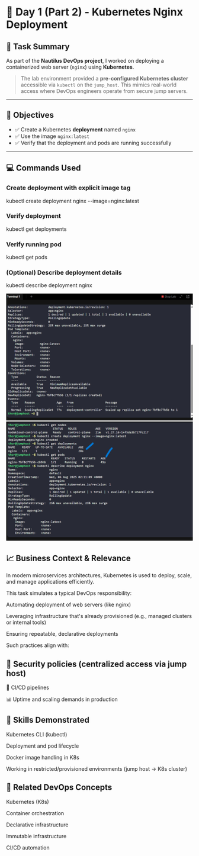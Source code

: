 # 🚀 Day 1 (Part 2) - Kubernetes Nginx Deployment

## 📘 Task Summary

As part of the **Nautilus DevOps project**, I worked on deploying a containerized web server (`nginx`) using **Kubernetes**.

> The lab environment provided a **pre-configured Kubernetes cluster** accessible via `kubectl` on the `jump_host`. This mimics real-world access where DevOps engineers operate from secure jump servers.

---

## 🎯 Objectives

- ✅ Create a Kubernetes **deployment** named `nginx`
- ✅ Use the image `nginx:latest`
- ✅ Verify that the deployment and pods are running successfully

---

## 💻 Commands Used

### Create deployment with explicit image tag
kubectl create deployment nginx --image=nginx:latest

### Verify deployment
kubectl get deployments

### Verify running pod
kubectl get pods

### (Optional) Describe deployment details
kubectl describe deployment nginx

![Description	Screenshot](./screenshots/deployment-description.png)
![Deployment created and verified with pods running](./screenshots/created-deployments-pods-running.png)			

## 📈 Business Context & Relevance
In modern microservices architectures, Kubernetes is used to deploy, scale, and manage applications efficiently.

This task simulates a typical DevOps responsibility:

Automating deployment of web servers (like nginx)

Leveraging infrastructure that's already provisioned (e.g., managed clusters or internal tools)

Ensuring repeatable, declarative deployments

Such practices align with:

## 🔐 Security policies (centralized access via jump host)

🔄 CI/CD pipelines

📊 Uptime and scaling demands in production

## 🧠 Skills Demonstrated
Kubernetes CLI (kubectl)

Deployment and pod lifecycle

Docker image handling in K8s

Working in restricted/provisioned environments (jump host → K8s cluster)

## 🔗 Related DevOps Concepts
Kubernetes (K8s)

Container orchestration

Declarative infrastructure

Immutable infrastructure

CI/CD automation
